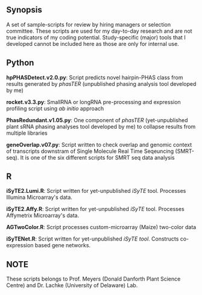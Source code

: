 ## Synopsis
A set of sample-scripts for review by hiring managers or selection committee. These scripts are used for my day-to-day research and are not true indicators of my coding potential. Study-specific (major) tools that I developed cannot be included here as those are only for internal use.

## Python

**hpPHASDetect.v2.0.py**: Script predicts novel hairpin-PHAS class from results generated by *phasTER* (unpublished phasing analysis tool developed by me)

**rocket.v3.3.py**: SmallRNA or longRNA pre-processing and expression profiling script using *ab initio* approach

**PhasRedundant.v1.05.py**: One component of *phasTER* (yet-unpublished plant sRNA phasing analyses tool developed by me) to collapse results from multiple libraries

**geneOverlap.v07.py**: Script written to check overlap and genomic context of transcripts downstram of Single Molecule Real Time Seqeuncing (SMRT-seq). It is one of the six different scripts for SMRT seq data analysis

## R

**iSyTE2.Lumi.R**: Script written for yet-unpublished *iSyTE* tool. Processes Illumina Microarray's data.

**iSyTE2.Affy.R**: Script written for yet-unpublished *iSyTE* tool. Processes Affymetrix Microarray's data.

**AGTwoColor.R**: Script processes custom-microarray (Maize) two-color data

**iSyTENet.R**: Script written for yet-unpublished *iSyTE tool*. Constructs co-expression based gene networks.

## NOTE
These scripts belongs to Prof. Meyers (Donald Danforth Plant Science Centre) and Dr. Lachke (University of Delaware) Lab.

